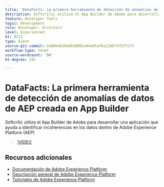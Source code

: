 ```yaml
---
title: 'DataFacts: La primera herramienta de detección de anomalías de datos de AEP creada en App Builder'
description: Softcrilic utiliza el App Builder de Adobe para desarrollar una aplicación que ayuda a identificar incoherencias en los datos dentro de Adobe Experience Platform (AEP)
feature: Developer Tools
topic: Development
role: Developer, Architect
level: Experienced
kt: 9213
type: Event
source-git-commit: edd0bdb28a9b3d065a64a95af6a216b747577c77
workflow-type: tm+mt
source-wordcount: '94'
ht-degree: 29%

---
```


# DataFacts: La primera herramienta de detección de anomalías de datos de AEP creada en App Builder

Softcrilic utiliza el App Builder de Adobe para desarrollar una aplicación que ayuda a identificar incoherencias en los datos dentro de Adobe Experience Platform (AEP)

>[!VIDEO](https://video.tv.adobe.com/v/337710/?quality=12&learn=on&hidetitle=true)

## Recursos adicionales

- [Documentación de Adobe Experience Platform](https://experienceleague.adobe.com/docs/experience-platform.html)
- [Descripción general de Adobe Experience Platform](https://experienceleague.adobe.com/docs/experience-platform/landing/home.html?lang=es)
- [Tutoriales de Adobe Experience Platform](https://experienceleague.adobe.com/docs/platform-learn/tutorials/overview.html?lang=es)
